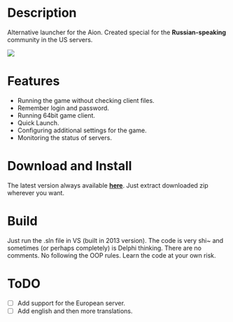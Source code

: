 Description
==================

Alternative launcher for the Aion. Created special for the **Russian-speaking** community in the US servers.

![](https://raw.githubusercontent.com/Sigmanor/Aion-Game-Launcher/master/screenshot.png)  

Features
==================
* Running the game without checking client files.
* Remember login and password.
* Running 64bit game client.
* Quick Launch.
* Configuring additional settings for the game.
* Monitoring the status of servers.

Download and Install
==================
The latest version always available **<a href="http://sigmanor.tk/aion-game-launcher/#download" target="_blank">here</a>**. Just extract downloaded zip wherever you want.

Build
==================
Just run the .sln file in VS (built in 2013 version).
The code is very shi~ and sometimes (or perhaps completely) is Delphi thinking. There are no comments. No following the OOP rules. Learn the code at your own risk.

ToDO
==================
- [ ] Add support for the European server.
- [ ] Add english and then more translations.